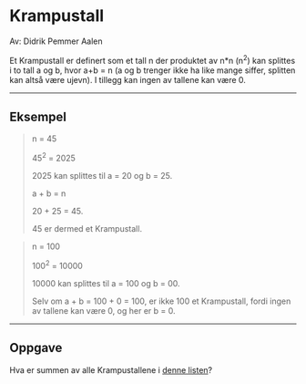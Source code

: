 ﻿# Krampustall

Av: Didrik Pemmer Aalen

Et Krampustall er definert som et tall n der produktet av n*n (n<sup>2</sup>) kan splittes i to tall a og b, hvor a+b = n (a og b trenger ikke ha like mange siffer, splitten kan altså være ujevn). I tillegg kan ingen av tallene kan være 0.

______

## Eksempel

> n = 45
> 
> 45<sup>2</sup> = 2025
> 
> 2025 kan splittes til a = 20 og b = 25.
>  
> a + b = n
>  
> 20 + 25 = 45.
>  
> 45 er dermed et Krampustall.

> n = 100
> 
> 100<sup>2</sup> = 10000
> 
> 10000 kan splittes til a = 100 og b = 00. 
> 
> Selv om a + b = 100 + 0 = 100, er ikke 100 et Krampustall, fordi ingen av tallene kan være 0, og her er b = 0.

______

## Oppgave

Hva er summen av alle Krampustallene i [denne listen](https://knowit-julekalender.s3.eu-central-1.amazonaws.com/2019-luke9/krampus.txt)?